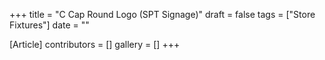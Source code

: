 +++
title = "C Cap Round Logo (SPT Signage)"
draft = false
tags = ["Store Fixtures"]
date = ""

[Article]
contributors = []
gallery = []
+++